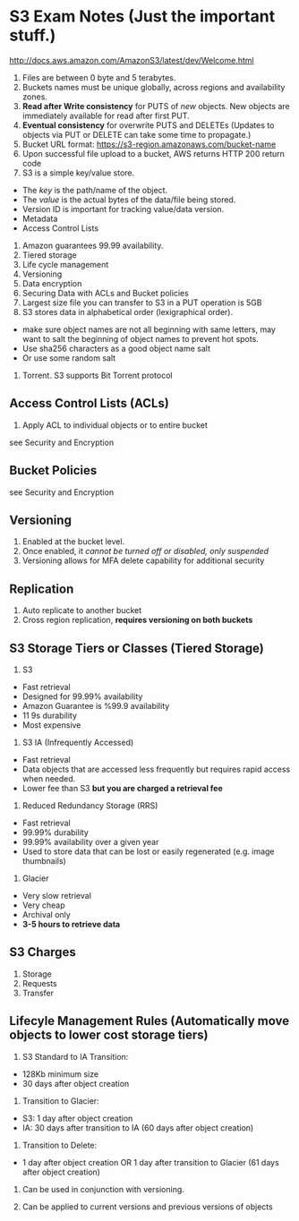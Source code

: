 # S3 Exam Notes (Just the important stuff.)

http://docs.aws.amazon.com/AmazonS3/latest/dev/Welcome.html

1. Files are between 0 byte and 5 terabytes.
1. Buckets names must be unique globally, across regions and availability zones.
1. **Read after Write consistency** for PUTS of *new* objects.  New objects are
        immediately available for read after first PUT.  
1. **Eventual consistency** for overwrite PUTS and DELETEs (Updates to objects via PUT
or DELETE can take some time to propagate.)
1. Bucket URL format: https://s3-region.amazonaws.com/bucket-name
1. Upon successful file upload to a bucket, AWS returns HTTP 200 return code
1. S3 is a simple key/value store.  
  * The *key* is the path/name of the object.
  * The *value* is the actual bytes of the data/file being stored.
  * Version ID is important for tracking value/data version.  
  * Metadata
  * Access Control Lists
1. Amazon guarantees 99.99 availability.
1. Tiered storage
1. Life cycle management
1. Versioning
1. Data encryption
1. Securing Data with ACLs and Bucket policies
1. Largest size file you can transfer to S3 in a PUT operation is 5GB
1. S3 stores data in alphabetical order (lexigraphical order).
 + make sure object names are not all beginning with same letters, may want to
 salt the beginning of object names to prevent hot spots.
 + Use sha256 characters as a good object name salt
 + Or use some random salt
1. Torrent.  S3 supports Bit Torrent protocol


## Access Control Lists (ACLs)

1. Apply ACL to individual objects or to entire bucket

see Security and Encryption

## Bucket Policies

see Security and Encryption

## Versioning

1. Enabled at the bucket level.
2. Once enabled, it *cannot be turned off or disabled, only suspended*
3. Versioning allows for MFA delete capability for additional security

## Replication

1. Auto replicate to another bucket
2. Cross region replication, **requires versioning on both buckets**

## S3 Storage Tiers or Classes (Tiered Storage)
1. S3
  * Fast retrieval
  * Designed for 99.99% availability
  * Amazon Guarantee is %99.9 availability
  * 11 9s durability
  * Most expensive
1. S3 IA (Infrequently Accessed)
  * Fast retrieval
  * Data objects that are accessed less frequently but requires rapid
access when needed.   
  * Lower fee than S3 **but you are charged a retrieval fee**
1. Reduced Redundancy Storage (RRS)
  * Fast retrieval
  * 99.99% durability
  * 99.99% availability over a given year
  * Used to store data that can be lost or easily regenerated (e.g. image
thumbnails)
1. Glacier
  * Very slow retrieval
  * Very cheap
  * Archival only
  * **3-5 hours to retrieve data**


## S3 Charges
  1. Storage
  2. Requests
  3. Transfer


## Lifecyle Management Rules (Automatically move objects to lower cost storage tiers)

1. S3 Standard to IA Transition:
  * 128Kb minimum size
  * 30 days after object creation

1. Transition to Glacier:
  * S3: 1 day after object creation
  * IA: 30 days after transition to IA (60 days after object creation)

1. Transition to Delete:
  * 1 day after object creation OR 1 day after transition to Glacier (61 days after
    object creation)

1. Can be used in conjunction with versioning.

1. Can be applied to current versions and previous versions of objects
